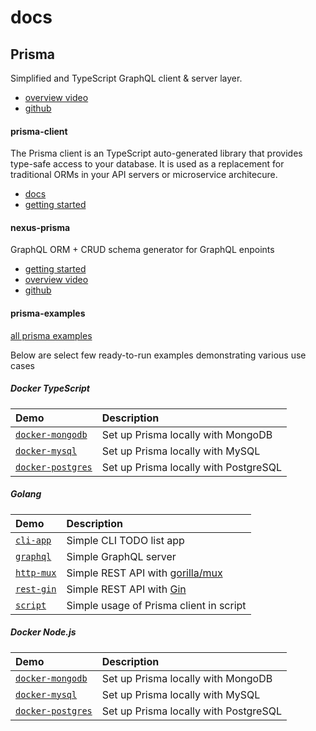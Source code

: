 # docs

## Prisma
Simplified and TypeScript GraphQL client & server layer.
- [overview video](https://www.youtube.com/watch?v=nKmjKKyK5vc)
- [github](https://github.com/prisma/prisma)

#### prisma-client
The Prisma client is an TypeScript auto-generated library that provides type-safe access to your database. It is used as a replacement for traditional ORMs in your API servers or microservice architecure.
- [docs](https://www.prisma.io/client/client-typescript/)
- [getting started](https://www.prisma.io/docs/1.34/get-started/01-setting-up-prisma-new-database-TYPESCRIPT-t002/)

#### nexus-prisma
GraphQL ORM + CRUD schema generator for GraphQL enpoints
- [getting started](https://nexus.js.org/docs/database-access-with-prisma#getting-started)
- [overview video](https://www.youtube.com/watch?v=1qB8vQwWwIc)
- [github](https://github.com/prisma/nexus-prisma)

#### prisma-examples
[all prisma examples](https://github.com/prisma/prisma-examples)

Below are select few ready-to-run examples demonstrating various use cases

##### Docker TypeScript

| Demo | Description |
|:------|:----------|
| [`docker-mongodb`](https://github.com/prisma/prisma-examples/tree/master/typescript/docker-mongodb) | Set up Prisma locally with MongoDB |
| [`docker-mysql`](https://github.com/prisma/prisma-examples/tree/master/typescript/docker-mysql) | Set up Prisma locally with MySQL |
| [`docker-postgres`](https://github.com/prisma/prisma-examples/tree/master/typescript/docker-postgres) | Set up Prisma locally with PostgreSQL |

##### Golang

| Demo | Description |
|:------|:----------|
| [`cli-app`](https://github.com/prisma/prisma-examples/tree/master/go/cli-app) | Simple CLI TODO list app |
| [`graphql`](https://github.com/prisma/prisma-examples/tree/master/go/graphql) | Simple GraphQL server |
| [`http-mux`](https://github.com/prisma/prisma-examples/tree/master/go/http-mux) | Simple REST API with [gorilla/mux](https://github.com/gorilla/mux) |
| [`rest-gin`](https://github.com/prisma/prisma-examples/tree/master/go/rest-gin) | Simple REST API with [Gin](https://github.com/gin-gonic/gin) |
| [`script`](https://github.com/prisma/prisma-examples/tree/master/go/script) | Simple usage of Prisma client in script |

##### Docker Node.js

| Demo | Description |
|:------|:----------|
| [`docker-mongodb`](https://github.com/prisma/prisma-examples/tree/master/node/docker-mongodb) | Set up Prisma locally with MongoDB |
| [`docker-mysql`](https://github.com/prisma/prisma-examples/tree/master/node/docker-mysql) | Set up Prisma locally with MySQL |
| [`docker-postgres`](https://github.com/prisma/prisma-examples/tree/master/node/docker-postgres) | Set up Prisma locally with PostgreSQL |